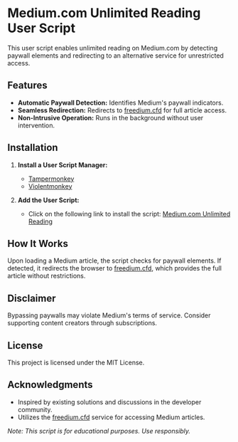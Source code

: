 # Medium.com Unlimited Reading User Script

This user script enables unlimited reading on Medium.com by detecting paywall elements and redirecting to an alternative service for unrestricted access.

## Features

- **Automatic Paywall Detection:** Identifies Medium's paywall indicators.
- **Seamless Redirection:** Redirects to [freedium.cfd](https://freedium.cfd/) for full article access.
- **Non-Intrusive Operation:** Runs in the background without user intervention.

## Installation

1. **Install a User Script Manager:**
   - [Tampermonkey](https://www.tampermonkey.net/)
   - [Violentmonkey](https://violentmonkey.github.io/)

2. **Add the User Script:**
   - Click on the following link to install the script: [Medium.com Unlimited Reading](#)

## How It Works

Upon loading a Medium article, the script checks for paywall elements. If detected, it redirects the browser to [freedium.cfd](https://freedium.cfd/), which provides the full article without restrictions.

## Disclaimer

Bypassing paywalls may violate Medium's terms of service. Consider supporting content creators through subscriptions.

## License

This project is licensed under the MIT License.

## Acknowledgments

- Inspired by existing solutions and discussions in the developer community.
- Utilizes the [freedium.cfd](https://freedium.cfd/) service for accessing Medium articles.

*Note: This script is for educational purposes. Use responsibly.* 
